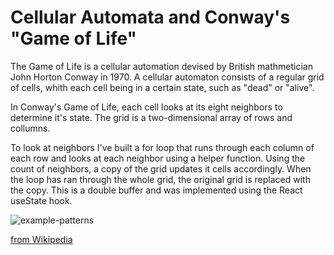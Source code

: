 # Cellular Automata and Conway's "Game of Life"

The Game of Life is a cellular automation devised by British mathmetician John Horton Conway in 1970. A cellular automaton consists of a regular grid of cells, whith each cell being in a certain state, such as "dead" or "alive".

In Conway's Game of Life, each cell looks at its eight neighbors to determine it's state. The grid is a two-dimensional array of rows and collumns.

To look at neighbors I've built a for loop that runs through each column of each row and looks at each neighbor using a helper function. Using the count of neighbors, a copy of the grid updates it cells accordingly. When the loop has ran through the whole grid, the original grid is replaced with the copy. This is a double buffer and was implemented using the React useState hook.

![example-patterns](https://media.giphy.com/media/4VVZTvTqzRR0BUwNIH/giphy.gif)

[from Wikipedia](https://en.wikipedia.org/wiki/Conway%27s_Game_of_Life#Examples_of_patterns)
